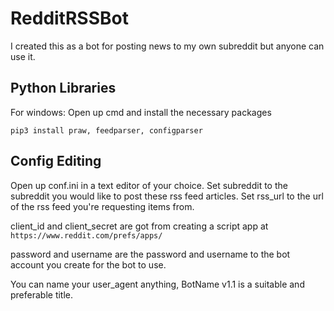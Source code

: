 # RedditRSSBot
I created this as a bot for posting news to my own subreddit but anyone can use it.

## Python Libraries
For windows:
Open up cmd and install the necessary packages
```
pip3 install praw, feedparser, configparser
```

## Config Editing
Open up conf.ini in a text editor of your choice.
Set subreddit to the subreddit you would like to post these rss feed articles.
Set rss_url to the url of the rss feed you're requesting items from.

client_id and client_secret are got from creating a script app at ``https://www.reddit.com/prefs/apps/``

password and username are the password and username to the bot account you create for the bot to use.

You can name your user_agent anything, BotName v1.1 is a suitable and preferable title.
